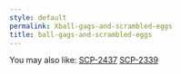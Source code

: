 ```yaml
---
style: default
permalink: Xball-gags-and-scrambled-eggs
title: ball-gags-and-scrambled-eggs
---
```

You may also like:
[SCP-2437](http://scp-wiki.net/scp-2437)
[SCP-2339](http://scp-wiki.net/scp-2339)